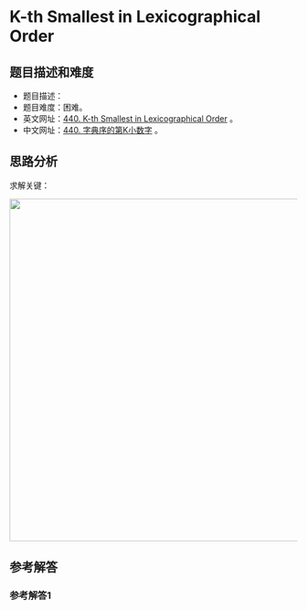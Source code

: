# K-th Smallest in Lexicographical Order

## 题目描述和难度
+ 题目描述：
+ 题目难度：困难。
+ 英文网址：[440. K-th Smallest in Lexicographical Order](https://leetcode.com/problems/k-th-smallest-in-lexicographical-order/description/)  。
+ 中文网址：[440. 字典序的第K小数字](https://leetcode-cn.com/problems/k-th-smallest-in-lexicographical-order/description/)  。
## 思路分析
求解关键：

<img src="https://liweiwei1419.github.io/images/leetcode-solution/" width="600">

## 参考解答
### 参考解答1

```java

```